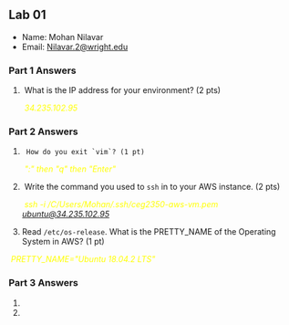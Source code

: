 ## Lab 01

- Name:   Mohan Nilavar
- Email:   Nilavar.2@wright.edu 

### Part 1 Answers

1. ​		What is the IP address for your environment? (2 pts)

   ​		<span style="color:yellow"> *34.235.102.95*</span>

   

### Part 2 Answers

1.  	How do you exit `vim`? (1 pt)

   ​	<span style="color:yellow"> *":" then "q" then "Enter"*</span>

2. ​          Write the command you used to `ssh` in to your AWS instance. (2 pts)

   ​	<span style="color:yellow"> *ssh -i /C/Users/Mohan/.ssh/ceg2350-aws-vm.pem ubuntu@34.235.102.95*</span>

   

3.  Read `/etc/os-release`. What is the PRETTY_NAME of the Operating System in AWS? (1 pt)

   ​	<span style="color:yellow"> *PRETTY_NAME="Ubuntu 18.04.2 LTS"*</span>

   

   

### Part 3 Answers

1. 
2. 